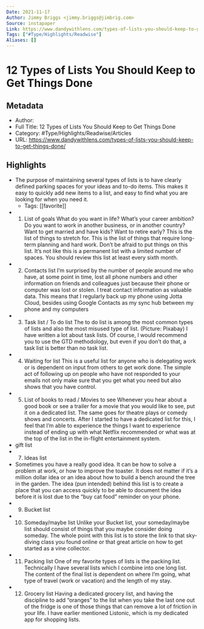 ```yaml
---
Date: 2021-11-17
Author: Jimmy Briggs <jimmy.briggs@jimbrig.com>
Source: instapaper
Link: https://www.dandywithlens.com/types-of-lists-you-should-keep-to-get-things-done/
Tags: ["#Type/Highlights/Readwise"]
Aliases: []
---
```

# 12 Types of Lists You Should Keep to Get Things Done

## Metadata
- Author: 
- Full Title: 12 Types of Lists You Should Keep to Get Things Done
- Category: #Type/Highlights/Readwise/Articles
- URL: https://www.dandywithlens.com/types-of-lists-you-should-keep-to-get-things-done/

## Highlights
- The purpose of maintaining several types of lists is to have clearly defined parking spaces for your ideas and to-do items. This makes it easy to quickly add new items to a list, and easy to find what you are looking for when you need it.
    - Tags: [[favorite]] 
- 1. List of goals
  What do you want in life? What’s your career ambition? Do you want to work in another business, or in another country? Want to get married and have kids? Want to retire early?
  This is the list of things to stretch for. This is the list of things that require long-term planning and hard work. Don’t be afraid to put things on this list. It’s not like this is a permanent list with a limited number of spaces.
  You should review this list at least every sixth month.
- 2. Contacts list
  I’m surprised by the number of people around me who have, at some point in time, lost all phone numbers and other information on friends and colleagues just because their phone or computer was lost or stolen.
  I treat contact information as valuable data. This means that I regularly back up my phone using Jotta Cloud, besides using Google Contacts as my sync hub between my phone and my computers
- 3. Task list / To do list
  The to do list is among the most common types of lists and also the most misused type of list. (Picture: Pixabay)
  I have written a lot about task lists. Of course, I would recommend you to use the GTD methodology, but even if you don’t do that, a task list is better than no task list.
- 4. Waiting for list
  This is a useful list for anyone who is delegating work or is dependent on input from others to get work done. The simple act of following up on people who have not responded to your emails not only make sure that you get what you need but also shows that you have control.
- 5. List of books to read / Movies to see
  Whenever you hear about a good book or see a trailer for a movie that you would like to see, put it on a dedicated list. The same goes for theatre plays or comedy shows and concerts. After I started to have a dedicated list for this, I feel that I’m able to experience the things I want to experience instead of ending up with what Netflix recommended or what was at the top of the list in the in-flight entertainment system.
- gift list
- 7. Ideas list
- Sometimes you have a really good idea. It can be how to solve a problem at work, or how to improve the toaster. It does not matter if it’s a million dollar idea or an idea about how to build a bench around the tree in the garden.
  The idea (pun intended) behind this list is to create a place that you can access quickly to be able to document the idea before it is lost due to the “buy cat food” reminder on your phone.
- 9. Bucket list
- 10. Someday/maybe list
  Unlike your Bucket list, your someday/maybe list should consist of things that you maybe consider doing someday. The whole point with this list is to store the link to that sky-diving class you found online or that great article on how to get started as a vine collector.
- 11. Packing list
  One of my favorite types of lists is the packing list. Technically I have several lists which I combine into one long list. The content of the final list is dependent on where I’m going, what type of travel (work or vacation) and the length of my stay.
- 12. Grocery list
  Having a dedicated grocery list, and having the discipline to add “oranges” to the list when you take the last one out of the fridge is one of those things that can remove a lot of friction in your life. I have earlier mentioned Listonic, which is my dedicated app for shopping lists.

